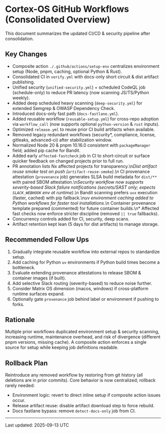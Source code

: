 # Cortex-OS GitHub Workflows (Consolidated Overview)

This document summarizes the updated CI/CD & security pipeline after consolidation.

## Key Changes

* Composite action `./.github/actions/setup-env` centralizes environment setup (Node, pnpm, caching, optional Python & Rust).
* Consolidated CI in `verify.yml` with docs-only short circuit & dist artifact publishing.
* Unified security (`unified-security.yml`) + scheduled CodeQL job (schedule-only) to reduce PR latency (now scanning JS/TS/Python weekly).
* Added deep scheduled heavy scanning (`deep-security.yml`) for extended Semgrep & OWASP Dependency Check.
* Introduced docs-only fast path (`docs-fastlane.yml`).
* Added reusable workflow (`reusable-setup.yml`) for cross-repo adoption via `workflow_call` (now supports optional `python-version` & `rust` inputs).
* Optimized `release.yml` to reuse prior CI build artifacts when available.
* Removed legacy redundant workflows (security*, compliance, license, gitleaks, advanced-ci) after stabilization window.
* Normalized Node 20 & pnpm 10.16.0 consistent with `packageManager` field; added pip cache for Bandit.
* Added early `affected-fastcheck` job in CI to short-circuit or surface quicker feedback on changed projects prior to full run.
* PR annotation lists Nx affected projects for transparency.\n*Dist artifact reuse smoke test on push (`artifact-reuse-smoke`).\n* CI provenance attestation (`provenance` job) generates SLSA build metadata for `dist/**` with paired SBOM attestation.\n*Security workflow now supports severity-based Slack failure notifications (secrets/SAST only; expects `SLACK_WEBHOOK` env at runtime).\n* Bandit scanning prefers `uvx` execution (faster, cached) with pip fallback.\n*uv environment caching added to Python workflows for faster tool installations.\n* Container provenance template prepared (commented) for future container builds.\n* Affected fast checks now enforce stricter discipline (removed `|| true` fallbacks).
* Concurrency controls added for CI, security, deep scans.
* Artifact retention kept lean (5 days for dist artifacts) to manage storage.

## Recommended Follow Ups

1. Gradually integrate reusable workflow into external repos to standardize setup.
2. Add caching for Python `uv` environments if Python build times become a bottleneck.
3. Evaluate extending provenance attestations to release SBOM & container images (if built).
4. Add selective Slack routing (severity-based) to reduce noise further.
5. Consider Matrix OS dimension (macos, windows) if cross-platform runtime surfaces expand.
6. Optionally gate `provenance` job behind label or environment if pushing to forks.

## Rationale

Multiple prior workflows duplicated environment setup & security scanning,
increasing runtime, maintenance overhead, and risk of divergence (different
pnpm versions, missing cache). A composite action enforces a single source for
setup while keeping job definitions readable.

## Rollback Plan

Reintroduce any removed workflow by restoring from git history (all deletions are in prior commits). Core behavior is now centralized; rollback rarely needed:

* Environment logic: revert to direct inline setup if composite action issues occur.
* Release artifact reuse: disable artifact download step to force rebuild.
* Docs fastlane bypass: remove `detect-docs-only` job from CI.

---
Last updated: 2025-09-13 UTC
